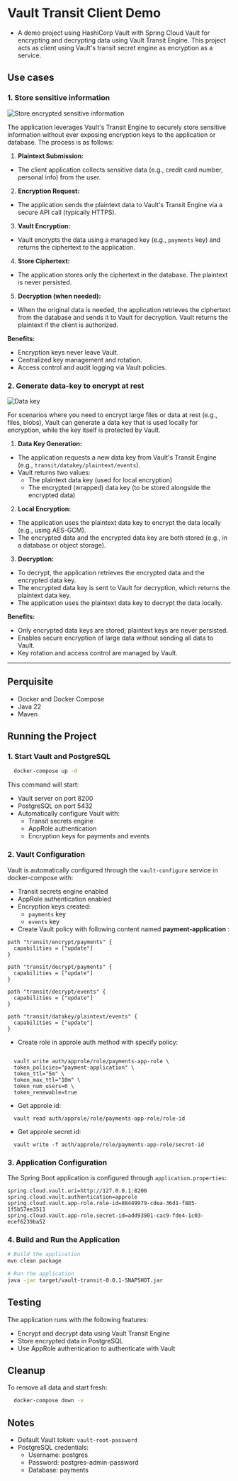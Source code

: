 # Vault Transit Client Demo

- A demo project using HashiCorp Vault with Spring Cloud Vault for encrypting and decrypting data using Vault Transit Engine. This project acts as client using Vault's transit secret engine as encryption as a service.

## Use cases

### 1. Store sensitive information

![Store encrypted sensitive information](./docs/images/sensitive_info.avif)

The application leverages Vault's Transit Engine to securely store sensitive information without ever exposing encryption keys to the application or database. The process is as follows:

1. **Plaintext Submission:**
  - The client application collects sensitive data (e.g., credit card number, personal info) from the user.
2. **Encryption Request:**
  - The application sends the plaintext data to Vault's Transit Engine via a secure API call (typically HTTPS).
3. **Vault Encryption:**
  - Vault encrypts the data using a managed key (e.g., `payments` key) and returns the ciphertext to the application.
4. **Store Ciphertext:**
  - The application stores only the ciphertext in the database. The plaintext is never persisted.
5. **Decryption (when needed):**
  - When the original data is needed, the application retrieves the ciphertext from the database and sends it to Vault for decryption. Vault returns the plaintext if the client is authorized.

**Benefits:**
- Encryption keys never leave Vault.    
- Centralized key management and rotation.
- Access control and audit logging via Vault policies.

### 2. Generate data-key to encrypt at rest

![Data key](./docs/images/data_key.avif)

For scenarios where you need to encrypt large files or data at rest (e.g., files, blobs), Vault can generate a data key that is used locally for encryption, while the key itself is protected by Vault.

1. **Data Key Generation:**
  - The application requests a new data key from Vault's Transit Engine (e.g., `transit/datakey/plaintext/events`).
  - Vault returns two values:
    - The plaintext data key (used for local encryption)
    - The encrypted (wrapped) data key (to be stored alongside the encrypted data)
2. **Local Encryption:**
  - The application uses the plaintext data key to encrypt the data locally (e.g., using AES-GCM).
  - The encrypted data and the encrypted data key are both stored (e.g., in a database or object storage).
3. **Decryption:**
  - To decrypt, the application retrieves the encrypted data and the encrypted data key.
  - The encrypted data key is sent to Vault for decryption, which returns the plaintext data key.
  - The application uses the plaintext data key to decrypt the data locally.

**Benefits:**
- Only encrypted data keys are stored; plaintext keys are never persisted.
- Enables secure encryption of large data without sending all data to Vault.
- Key rotation and access control are managed by Vault.
---

## Perquisite

- Docker and Docker Compose
- Java 22
- Maven

## Running the Project

### 1. Start Vault and PostgreSQL

```bash
  docker-compose up -d
```

This command will start:
- Vault server on port 8200
- PostgreSQL on port 5432
- Automatically configure Vault with:
  - Transit secrets engine
  - AppRole authentication
  - Encryption keys for payments and events

### 2. Vault Configuration

Vault is automatically configured through the `vault-configure` service in docker-compose with:
- Transit secrets engine enabled
- AppRole authentication enabled
- Encryption keys created:
  - `payments` key
  - `events` key
- Create Vault policy with following content named **payment-application** :

```
path "transit/encrypt/payments" {
  capabilities = ["update"]
}

path "transit/decrypt/payments" {
  capabilities = ["update"]
}

path "transit/decrypt/events" {
  capabilities = ["update"]
}

path "transit/datakey/plaintext/events" {
  capabilities = ["update"]
}
```
- Create role in approle auth method with specify policy:
```shell

  vault write auth/approle/role/payments-app-role \
  token_policies="payment-application" \
  token_ttl="5m" \
  token_max_ttl="10m" \
  token_num_users=0 \
  token_renewable=true

```

- Get approle id:
```shell
  vault read auth/approle/role/payments-app-role/role-id
```

- Get approle secret id:
```shell
  vault write -f auth/approle/role/payments-app-role/secret-id
```

### 3. Application Configuration

The Spring Boot application is configured through `application.properties`:

```properties
spring.cloud.vault.uri=http://127.0.0.1:8200
spring.cloud.vault.authentication=approle
spring.cloud.vault.app-role.role-id=88449979-cdea-36d1-f885-1f5b57ee3511
spring.cloud.vault.app-role.secret-id=add93901-cac9-fde4-1c03-ecef6239ba52
```

### 4. Build and Run the Application

```bash
# Build the application
mvn clean package

# Run the application
java -jar target/vault-transit-0.0.1-SNAPSHOT.jar
```

## Testing

The application runs with the following features:
- Encrypt and decrypt data using Vault Transit Engine
- Store encrypted data in PostgreSQL
- Use AppRole authentication to authenticate with Vault

## Cleanup

To remove all data and start fresh:

```bash
  docker-compose down -v
```

## Notes

- Default Vault token: `vault-root-password`
- PostgreSQL credentials:
  - Username: postgres
  - Password: postgres-admin-password
  - Database: payments 